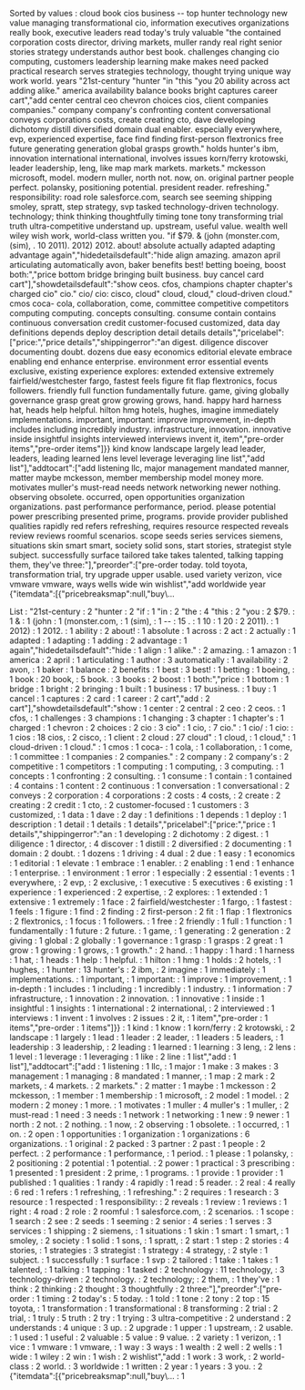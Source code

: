Sorted by values :
cloud book cios business -- top hunter technology new value managing transformational cio, information executives organizations really book, executive leaders read today's truly valuable "the contained corporation costs director, driving markets, muller randy real right senior stories strategy understands author best book. challenges changing cio computing, customers leadership learning make makes need packed practical research serves strategies technology, thought trying unique way work world. years "21st-century "hunter "in "this "you 20 ability across act adding alike." america availability balance books bright captures career cart","add center central ceo chevron choices cios, client companies companies." company company's confronting content conversational conveys corporations costs, create creating cto, dave developing dichotomy distill diversified domain dual enabler. especially everywhere, evp, experienced expertise, face find finding first-person flextronics free future generating generation global grasps growth." holds hunter's ibm, innovation international international, involves issues korn/ferry krotowski, leader leadership, leng, like map mark markets. markets." mckesson microsoft, model. modern muller, north not. now, on. original partner people perfect. polansky, positioning potential. president reader. refreshing." responsibility: road role salesforce.com, search see seeming shipping smoley, spratt, step strategy, svp tasked technology-driven technology. technology; think thinking thoughtfully timing tone tony transforming trial truth ultra-competitive understand up. upstream, useful value. wealth well wiley wish work, world-class written you. "if $79. & (john (monster.com, (sim), . 10 2011). 2012) 2012. about! absolute actually adapted adapting advantage again","hidedetailsdefault":"hide align amazing. amazon april articulating automatically avon, baker benefits best! betting boeing, boost both:","price bottom bridge bringing built business. buy cancel card cart"],"showdetailsdefault":"show ceos. cfos, champions chapter chapter's charged cio" cio." cio/ cio: cisco, cloud" cloud, cloud," cloud-driven cloud." cmos coca- cola, collaboration, come, committee competitive competitors computing computing. concepts consulting. consume contain contains continuous conversation credit customer-focused customized, data day definitions depends deploy description detail details details","pricelabel":["price:","price details","shippingerror":"an digest. diligence discover documenting doubt. dozens due easy economics editorial elevate embrace enabling end enhance enterprise. environment error essential events exclusive, existing experience explores: extended extensive extremely fairfield/westchester fargo, fastest feels figure fit flap flextronics, focus followers. friendly full function fundamentally future. game, giving globally governance grasp great grow growing grows, hand. happy hard harness hat, heads help helpful. hilton hmg hotels, hughes, imagine immediately implementations. important, important: improve improvement, in-depth includes including incredibly industry. infrastructure, innovation. innovative inside insightful insights interviewed interviews invent it, item","pre-order items","pre-order items"]}} kind know landscape largely lead leader, leaders, leading learned lens level leverage leveraging line list","add list"],"addtocart":["add listening llc, major management mandated manner, matter maybe mckesson, member membership model money more. motivates muller's must-read needs network networking newer nothing. observing obsolete. occurred, open opportunities organization organizations. past performance performance, period. please potential power prescribing presented prime, programs. provide provider published qualities rapidly red refers refreshing, requires resource respected reveals review reviews roomful scenarios. scope seeds series services siemens, situations skin smart smart, society solid sons, start stories, strategist style subject. successfully surface tailored take takes talented, talking tapping them, they've three:"],"preorder":["pre-order today. told toyota, transformation trial, try upgrade upper usable. used variety verizon, vice vmware vmware, ways wells wide win wishlist","add worldwide year {"itemdata":[{"pricebreaksmap":null,"buy\\... 

List :
"21st-century : 2
"hunter : 2
"if : 1
"in : 2
"the : 4
"this : 2
"you : 2
$79. : 1
& : 1
(john : 1
(monster.com, : 1
(sim), : 1
-- : 15
. : 1
10 : 1
20 : 2
2011). : 1
2012) : 1
2012. : 1
ability : 2
about! : 1
absolute : 1
across : 2
act : 2
actually : 1
adapted : 1
adapting : 1
adding : 2
advantage : 1
again","hidedetailsdefault":"hide : 1
align : 1
alike." : 2
amazing. : 1
amazon : 1
america : 2
april : 1
articulating : 1
author : 3
automatically : 1
availability : 2
avon, : 1
baker : 1
balance : 2
benefits : 1
best : 3
best! : 1
betting : 1
boeing, : 1
book : 20
book, : 5
book. : 3
books : 2
boost : 1
both:","price : 1
bottom : 1
bridge : 1
bright : 2
bringing : 1
built : 1
business : 17
business. : 1
buy : 1
cancel : 1
captures : 2
card : 1
career : 2
cart","add : 2
cart"],"showdetailsdefault":"show : 1
center : 2
central : 2
ceo : 2
ceos. : 1
cfos, : 1
challenges : 3
champions : 1
changing : 3
chapter : 1
chapter's : 1
charged : 1
chevron : 2
choices : 2
cio : 3
cio" : 1
cio, : 7
cio." : 1
cio/ : 1
cio: : 1
cios : 18
cios, : 2
cisco, : 1
client : 2
cloud : 27
cloud" : 1
cloud, : 1
cloud," : 1
cloud-driven : 1
cloud." : 1
cmos : 1
coca- : 1
cola, : 1
collaboration, : 1
come, : 1
committee : 1
companies : 2
companies." : 2
company : 2
company's : 2
competitive : 1
competitors : 1
computing : 1
computing, : 3
computing. : 1
concepts : 1
confronting : 2
consulting. : 1
consume : 1
contain : 1
contained : 4
contains : 1
content : 2
continuous : 1
conversation : 1
conversational : 2
conveys : 2
corporation : 4
corporations : 2
costs : 4
costs, : 2
create : 2
creating : 2
credit : 1
cto, : 2
customer-focused : 1
customers : 3
customized, : 1
data : 1
dave : 2
day : 1
definitions : 1
depends : 1
deploy : 1
description : 1
detail : 1
details : 1
details","pricelabel":["price:","price : 1
details","shippingerror":"an : 1
developing : 2
dichotomy : 2
digest. : 1
diligence : 1
director, : 4
discover : 1
distill : 2
diversified : 2
documenting : 1
domain : 2
doubt. : 1
dozens : 1
driving : 4
dual : 2
due : 1
easy : 1
economics : 1
editorial : 1
elevate : 1
embrace : 1
enabler. : 2
enabling : 1
end : 1
enhance : 1
enterprise. : 1
environment : 1
error : 1
especially : 2
essential : 1
events : 1
everywhere, : 2
evp, : 2
exclusive, : 1
executive : 5
executives : 6
existing : 1
experience : 1
experienced : 2
expertise, : 2
explores: : 1
extended : 1
extensive : 1
extremely : 1
face : 2
fairfield/westchester : 1
fargo, : 1
fastest : 1
feels : 1
figure : 1
find : 2
finding : 2
first-person : 2
fit : 1
flap : 1
flextronics : 2
flextronics, : 1
focus : 1
followers. : 1
free : 2
friendly : 1
full : 1
function : 1
fundamentally : 1
future : 2
future. : 1
game, : 1
generating : 2
generation : 2
giving : 1
global : 2
globally : 1
governance : 1
grasp : 1
grasps : 2
great : 1
grow : 1
growing : 1
grows, : 1
growth." : 2
hand. : 1
happy : 1
hard : 1
harness : 1
hat, : 1
heads : 1
help : 1
helpful. : 1
hilton : 1
hmg : 1
holds : 2
hotels, : 1
hughes, : 1
hunter : 13
hunter's : 2
ibm, : 2
imagine : 1
immediately : 1
implementations. : 1
important, : 1
important: : 1
improve : 1
improvement, : 1
in-depth : 1
includes : 1
including : 1
incredibly : 1
industry. : 1
information : 7
infrastructure, : 1
innovation : 2
innovation. : 1
innovative : 1
inside : 1
insightful : 1
insights : 1
international : 2
international, : 2
interviewed : 1
interviews : 1
invent : 1
involves : 2
issues : 2
it, : 1
item","pre-order : 1
items","pre-order : 1
items"]}} : 1
kind : 1
know : 1
korn/ferry : 2
krotowski, : 2
landscape : 1
largely : 1
lead : 1
leader : 2
leader, : 1
leaders : 5
leaders, : 1
leadership : 3
leadership, : 2
leading : 1
learned : 1
learning : 3
leng, : 2
lens : 1
level : 1
leverage : 1
leveraging : 1
like : 2
line : 1
list","add : 1
list"],"addtocart":["add : 1
listening : 1
llc, : 1
major : 1
make : 3
makes : 3
management : 1
managing : 8
mandated : 1
manner, : 1
map : 2
mark : 2
markets, : 4
markets. : 2
markets." : 2
matter : 1
maybe : 1
mckesson : 2
mckesson, : 1
member : 1
membership : 1
microsoft, : 2
model : 1
model. : 2
modern : 2
money : 1
more. : 1
motivates : 1
muller : 4
muller's : 1
muller, : 2
must-read : 1
need : 3
needs : 1
network : 1
networking : 1
new : 9
newer : 1
north : 2
not. : 2
nothing. : 1
now, : 2
observing : 1
obsolete. : 1
occurred, : 1
on. : 2
open : 1
opportunities : 1
organization : 1
organizations : 6
organizations. : 1
original : 2
packed : 3
partner : 2
past : 1
people : 2
perfect. : 2
performance : 1
performance, : 1
period. : 1
please : 1
polansky, : 2
positioning : 2
potential : 1
potential. : 2
power : 1
practical : 3
prescribing : 1
presented : 1
president : 2
prime, : 1
programs. : 1
provide : 1
provider : 1
published : 1
qualities : 1
randy : 4
rapidly : 1
read : 5
reader. : 2
real : 4
really : 6
red : 1
refers : 1
refreshing, : 1
refreshing." : 2
requires : 1
research : 3
resource : 1
respected : 1
responsibility: : 2
reveals : 1
review : 1
reviews : 1
right : 4
road : 2
role : 2
roomful : 1
salesforce.com, : 2
scenarios. : 1
scope : 1
search : 2
see : 2
seeds : 1
seeming : 2
senior : 4
series : 1
serves : 3
services : 1
shipping : 2
siemens, : 1
situations : 1
skin : 1
smart : 1
smart, : 1
smoley, : 2
society : 1
solid : 1
sons, : 1
spratt, : 2
start : 1
step : 2
stories : 4
stories, : 1
strategies : 3
strategist : 1
strategy : 4
strategy, : 2
style : 1
subject. : 1
successfully : 1
surface : 1
svp : 2
tailored : 1
take : 1
takes : 1
talented, : 1
talking : 1
tapping : 1
tasked : 2
technology : 11
technology, : 3
technology-driven : 2
technology. : 2
technology; : 2
them, : 1
they've : 1
think : 2
thinking : 2
thought : 3
thoughtfully : 2
three:"],"preorder":["pre-order : 1
timing : 2
today's : 5
today. : 1
told : 1
tone : 2
tony : 2
top : 15
toyota, : 1
transformation : 1
transformational : 8
transforming : 2
trial : 2
trial, : 1
truly : 5
truth : 2
try : 1
trying : 3
ultra-competitive : 2
understand : 2
understands : 4
unique : 3
up. : 2
upgrade : 1
upper : 1
upstream, : 2
usable. : 1
used : 1
useful : 2
valuable : 5
value : 9
value. : 2
variety : 1
verizon, : 1
vice : 1
vmware : 1
vmware, : 1
way : 3
ways : 1
wealth : 2
well : 2
wells : 1
wide : 1
wiley : 2
win : 1
wish : 2
wishlist","add : 1
work : 3
work, : 2
world-class : 2
world. : 3
worldwide : 1
written : 2
year : 1
years : 3
you. : 2
{"itemdata":[{"pricebreaksmap":null,"buy\\... : 1

